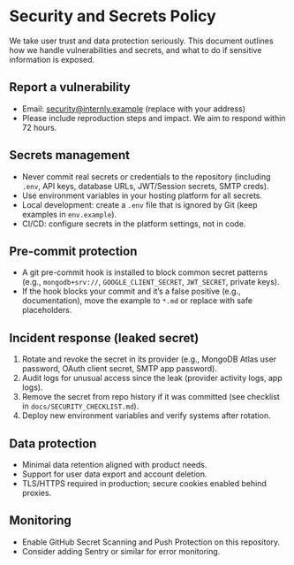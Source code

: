 # Security and Secrets Policy

We take user trust and data protection seriously. This document outlines how we handle vulnerabilities and secrets, and what to do if sensitive information is exposed.

## Report a vulnerability

- Email: security@internly.example (replace with your address)
- Please include reproduction steps and impact. We aim to respond within 72 hours.

## Secrets management

- Never commit real secrets or credentials to the repository (including `.env`, API keys, database URLs, JWT/Session secrets, SMTP creds).
- Use environment variables in your hosting platform for all secrets.
- Local development: create a `.env` file that is ignored by Git (keep examples in `env.example`).
- CI/CD: configure secrets in the platform settings, not in code.

## Pre-commit protection

- A git pre-commit hook is installed to block common secret patterns (e.g., `mongodb+srv://`, `GOOGLE_CLIENT_SECRET`, `JWT_SECRET`, private keys).
- If the hook blocks your commit and it’s a false positive (e.g., documentation), move the example to `*.md` or replace with safe placeholders.

## Incident response (leaked secret)

1. Rotate and revoke the secret in its provider (e.g., MongoDB Atlas user password, OAuth client secret, SMTP app password).
2. Audit logs for unusual access since the leak (provider activity logs, app logs).
3. Remove the secret from repo history if it was committed (see checklist in `docs/SECURITY_CHECKLIST.md`).
4. Deploy new environment variables and verify systems after rotation.

## Data protection

- Minimal data retention aligned with product needs.
- Support for user data export and account deletion.
- TLS/HTTPS required in production; secure cookies enabled behind proxies.

## Monitoring

- Enable GitHub Secret Scanning and Push Protection on this repository.
- Consider adding Sentry or similar for error monitoring.
